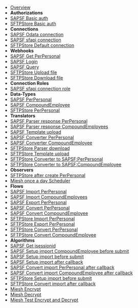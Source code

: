 - [Overview](overview.md)
- **Authorizations**
- [SAPSF Basic auth](authorizations/SAPSuccessFactors-auth_basic.md)
- [SFTPStore Basic auth](authorizations/SFTPStore-auth_basic.md)
- **Connections**
- [SAPSF Odata connection](connections/SAPSuccessFactors-connection_odata.md)
- [SAPSF sfapi connection](connections/SAPSuccessFactors-connection_sfapi.md)
- [SFTPStore Default connection](connections/SFTPStore-connection.md)
- **Webhooks**
- [SAPSF Get PerPersonal](webhooks/SAPSuccessFactors-get_perpersonal.md)
- [SAPSF Login](webhooks/SAPSuccessFactors-login.md)
- [SAPSF Query](webhooks/SAPSuccessFactors-query.md)
- [SFTPStore Upload file](webhooks/SFTPStore-upload_file.md)
- [SFTPStore Download file](webhooks/SFTPStore-download_file.md)
- **Connection Roles**
- [SAPSF sfapi connection role](connection-roles/SAPSuccessFactors-connection_sfapi.md)
- **Data-Types**
- [SAPSF PerPersonal](data-types/SAPSuccessFactors-PerPersonal.md)
- [SAPSF CompoundEmployee](data-types/SAPSuccessFactors-CompoundEmployee.md)
- [SFTPStore PerPersonal](data-types/SFTPStore-PerPersonal.md)
- **Translators**
- [SAPSF Parser response PerPersonal](translators/parse_from_sapsf_api_response_to_sapsf_perpersonal.md)
- [SAPSF Parser response CompoundEmployees](translators/parse_from_sapsf_api_response_to_sapsf_compoundemployee.md)
- [SAPSF Template upload](translators/parse_from_sapsf_perpersonal_to_sftp_server_upload_request.md)
- [SAPSF Converter PerPersonal](translators/parse_from_sapsf_to_sftpstore_perpersonal.md)
- [SAPSF Converter CompoundEmployee](translators/parse_from_sapsf_compoundemployee_to_sftpstore_perpersonal.md)
- [SFTPStore Parser download](translators/parse_from_sftp_server_download_response_to_sftpstore_perpersonal.md)
- [SFTPStore Template upload](translators/parse_from_sftpstore_perpersonal_to_sftp_server_upload_request.md)
- [SFTPStore Converter to SAPSF:PerPersonal](translators/parse_from_sftpstore_to_sapsf_perpersonal.md)
- [SFTPStore Converter to SAPSF:CompoundEmployee](translators/parse_from_sftpstore_to_sapsf_compoundemployee.md)
- **Observers**
- [SFTPStore after create PerPersonal](observers/SFTPStore-PerPersonal-throw_after_creating.md)
- [Miesh once a day Scheduler](observers/Miesh-throw_once_a_day.md)
- **Flows**
- [SAPSF Import PerPersonal](flows/do_import_from_sapsf_perpersonal.md)
- [SAPSF Import CompoundEmployees](flows/do_import_from_sapsf_compoundemployee.md)
- [SAPSF Export PerPersonal](flows/do_export_from_sapsf_to_sftp_server_perpersonal.md)
- [SAPSF Convert PerPersonal](flows/do_convert_from_sapsf_to_sftpstore_perpersonal.md)
- [SAPSF Convert CompoundEmployee](flows/do_convert_from_sapsf_compoundemployee_to_sftpstore_perpersonal.md)
- [SFTPStore Import PerPersonal](flows/do_import_from_sftp_server_perpersonal.md)
- [SFTPStore Export PerPersonal](flows/do_export_from_sftpstore_to_sftp_server_perpersonal.md)
- [SFTPStore Convert PerPersonal](flows/do_convert_from_sftpstore_to_sapsf_perpersonal.md)
- [SFTPStore Convert CompoundEmployee](flows/do_convert_from_sftpstore_to_sapsf_compoundemployee.md)
- **Algorithms**
- [SAPSF Get jsessionid](algorithms/sapsf-get-jsessionid.md)
- [SAPSF Setup import CompoundEmployee before submit](algorithms/sapsf-setup_import_compoundemployee_before_submit.md)
- [SAPSF Setup import before submit](algorithms/sapsf-setup_import_before_submit.md)
- [SAPSF Setup import after callback](algorithms/sapsf-setup_import_next_page_after_callback.md)
- [SAPSF Convert import PerPersonal after callback](algorithms/sapsf-convert_import_perpersonal_after_callback.md)
- [SAPSF Convert import CompoundEmployee after callback](algorithms/sapsf-convert_import_compoundemployee_after_callback.md)
- [SFTPStore Setup import before submit](algorithms/sftpstore-setup_import_before_submit.md)
- [SFTPStore Convert import after callback](algorithms/sftpstore-convert_import_perpersonal_after_callback.md)
- [Miesh Encrypt](algorithms/miesh-encrypt.md)
- [Miesh Decrypt](algorithms/miesh-decrypt.md)
- [Miesh Test Encrypt and Decrypt](algorithms/miesh-encrypt-decrypt.md)
